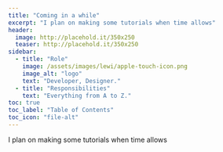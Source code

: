 ```yaml
---
title: "Coming in a while"
excerpt: "I plan on making some tutorials when time allows"
header:
  image: http://placehold.it/350x250
  teaser: http://placehold.it/350x250
sidebar:
  - title: "Role"
    image: /assets/images/lewi/apple-touch-icon.png
    image_alt: "logo"
    text: "Developer, Designer."
  - title: "Responsibilities"
    text: "Everything from A to Z."
toc: true
toc_label: "Table of Contents"
toc_icon: "file-alt"
---
```


I plan on making some tutorials when time allows